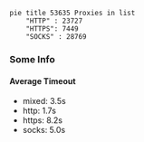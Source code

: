
```mermaid
pie title 53635 Proxies in list
    "HTTP" : 23727
    "HTTPS": 7449
    "SOCKS" : 28769
```

### Some Info
#### Average Timeout

- mixed: 3.5s
- http: 1.7s
- https: 8.2s
- socks: 5.0s